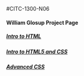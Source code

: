 #CITC-1300-N06
<h4>William Glosup Project Page</h4>
<h5><a href="intro_to_html/index.html">Intro to HTML</a></h5>

<h5><a href="HTML5_Intro_CSS">Intro to HTML5 and CSS</a></h5>
<h5><a href="adv_css">Advanced CSS</a></h5>